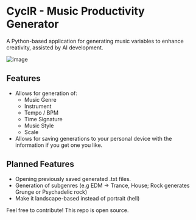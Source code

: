 # CyclR - Music Productivity Generator
A Python-based application for generating music variables to enhance creativity, assisted by AI development.

![image](https://github.com/HSQuillin/CyclR/assets/31800980/89fd15e8-b0e8-4d67-97de-c81c42632f02)


Features
---
- Allows for generation of:
  - Music Genre
  - Instrument
  - Tempo / BPM
  - Time Signature
  - Music Style
  - Scale
- Allows for saving generations to your personal device with the information if you get one you like.

Planned Features
---
- Opening previously saved generated .txt files.
- Generation of subgenres (e.g EDM -> Trance, House; Rock generates Grunge or Psychadelic rock)
- Make it landscape-based instead of portrait (hell)

Feel free to contribute! This repo is open source.
